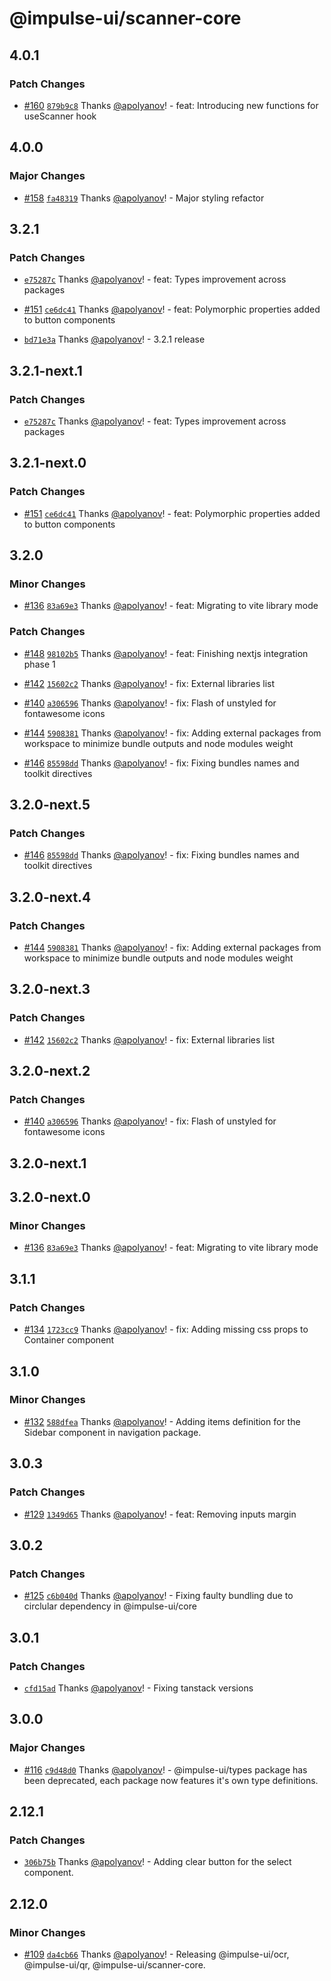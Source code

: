 # @impulse-ui/scanner-core

## 4.0.1

### Patch Changes

- [#160](https://github.com/apolyanov/impulse-ui/pull/160) [`879b9c8`](https://github.com/apolyanov/impulse-ui/commit/879b9c8079a8643a00e9c86bf9e5267e1ed9e8a9) Thanks [@apolyanov](https://github.com/apolyanov)! - feat: Introducing new functions for useScanner hook

## 4.0.0

### Major Changes

- [#158](https://github.com/apolyanov/impulse-ui/pull/158) [`fa48319`](https://github.com/apolyanov/impulse-ui/commit/fa48319e8e6b24b7fd996196ab9913f4c7ffcf7e) Thanks [@apolyanov](https://github.com/apolyanov)! - Major styling refactor

## 3.2.1

### Patch Changes

- [`e75287c`](https://github.com/apolyanov/impulse-ui/commit/e75287c3a197a03ba92a4a98052bcd0eac62761e) Thanks [@apolyanov](https://github.com/apolyanov)! - feat: Types improvement across packages

- [#151](https://github.com/apolyanov/impulse-ui/pull/151) [`ce6dc41`](https://github.com/apolyanov/impulse-ui/commit/ce6dc41f57abf2d91a4c9423c84d07bda06a7029) Thanks [@apolyanov](https://github.com/apolyanov)! - feat: Polymorphic properties added to button components

- [`bd71e3a`](https://github.com/apolyanov/impulse-ui/commit/bd71e3ae51d70f4732ffe3438107ee47badda86c) Thanks [@apolyanov](https://github.com/apolyanov)! - 3.2.1 release

## 3.2.1-next.1

### Patch Changes

- [`e75287c`](https://github.com/apolyanov/impulse-ui/commit/e75287c3a197a03ba92a4a98052bcd0eac62761e) Thanks [@apolyanov](https://github.com/apolyanov)! - feat: Types improvement across packages

## 3.2.1-next.0

### Patch Changes

- [#151](https://github.com/apolyanov/impulse-ui/pull/151) [`ce6dc41`](https://github.com/apolyanov/impulse-ui/commit/ce6dc41f57abf2d91a4c9423c84d07bda06a7029) Thanks [@apolyanov](https://github.com/apolyanov)! - feat: Polymorphic properties added to button components

## 3.2.0

### Minor Changes

- [#136](https://github.com/apolyanov/impulse-ui/pull/136) [`83a69e3`](https://github.com/apolyanov/impulse-ui/commit/83a69e312dbd20991c3efc1af992cdb7dfbe0ca6) Thanks [@apolyanov](https://github.com/apolyanov)! - feat: Migrating to vite library mode

### Patch Changes

- [#148](https://github.com/apolyanov/impulse-ui/pull/148) [`98102b5`](https://github.com/apolyanov/impulse-ui/commit/98102b5beac39af542757cdce63d370ee2330e5a) Thanks [@apolyanov](https://github.com/apolyanov)! - feat: Finishing nextjs integration phase 1

- [#142](https://github.com/apolyanov/impulse-ui/pull/142) [`15602c2`](https://github.com/apolyanov/impulse-ui/commit/15602c25689cabec3da92d534e8ac7d6b81abcd6) Thanks [@apolyanov](https://github.com/apolyanov)! - fix: External libraries list

- [#140](https://github.com/apolyanov/impulse-ui/pull/140) [`a306596`](https://github.com/apolyanov/impulse-ui/commit/a30659623aca08b12dcd054e3bb45a8c7fbb5b48) Thanks [@apolyanov](https://github.com/apolyanov)! - fix: Flash of unstyled for fontawesome icons

- [#144](https://github.com/apolyanov/impulse-ui/pull/144) [`5908381`](https://github.com/apolyanov/impulse-ui/commit/590838164559d821d139e0d33f3699ea88768a0b) Thanks [@apolyanov](https://github.com/apolyanov)! - fix: Adding external packages from workspace to minimize bundle outputs and node modules weight

- [#146](https://github.com/apolyanov/impulse-ui/pull/146) [`85598dd`](https://github.com/apolyanov/impulse-ui/commit/85598dd7e2494c34493b860f53a32ea938d74c83) Thanks [@apolyanov](https://github.com/apolyanov)! - fix: Fixing bundles names and toolkit directives

## 3.2.0-next.5

### Patch Changes

- [#146](https://github.com/apolyanov/impulse-ui/pull/146) [`85598dd`](https://github.com/apolyanov/impulse-ui/commit/85598dd7e2494c34493b860f53a32ea938d74c83) Thanks [@apolyanov](https://github.com/apolyanov)! - fix: Fixing bundles names and toolkit directives

## 3.2.0-next.4

### Patch Changes

- [#144](https://github.com/apolyanov/impulse-ui/pull/144) [`5908381`](https://github.com/apolyanov/impulse-ui/commit/590838164559d821d139e0d33f3699ea88768a0b) Thanks [@apolyanov](https://github.com/apolyanov)! - fix: Adding external packages from workspace to minimize bundle outputs and node modules weight

## 3.2.0-next.3

### Patch Changes

- [#142](https://github.com/apolyanov/impulse-ui/pull/142) [`15602c2`](https://github.com/apolyanov/impulse-ui/commit/15602c25689cabec3da92d534e8ac7d6b81abcd6) Thanks [@apolyanov](https://github.com/apolyanov)! - fix: External libraries list

## 3.2.0-next.2

### Patch Changes

- [#140](https://github.com/apolyanov/impulse-ui/pull/140) [`a306596`](https://github.com/apolyanov/impulse-ui/commit/a30659623aca08b12dcd054e3bb45a8c7fbb5b48) Thanks [@apolyanov](https://github.com/apolyanov)! - fix: Flash of unstyled for fontawesome icons

## 3.2.0-next.1

## 3.2.0-next.0

### Minor Changes

- [#136](https://github.com/apolyanov/impulse-ui/pull/136) [`83a69e3`](https://github.com/apolyanov/impulse-ui/commit/83a69e312dbd20991c3efc1af992cdb7dfbe0ca6) Thanks [@apolyanov](https://github.com/apolyanov)! - feat: Migrating to vite library mode

## 3.1.1

### Patch Changes

- [#134](https://github.com/apolyanov/impulse-ui/pull/134) [`1723cc9`](https://github.com/apolyanov/impulse-ui/commit/1723cc9c17fc420d1288e8c4dd2c01d2722bbe38) Thanks [@apolyanov](https://github.com/apolyanov)! - fix: Adding missing css props to Container component

## 3.1.0

### Minor Changes

- [#132](https://github.com/apolyanov/impulse-ui/pull/132) [`588dfea`](https://github.com/apolyanov/impulse-ui/commit/588dfeaaa94d943f31a3889236ca91bf1e282a71) Thanks [@apolyanov](https://github.com/apolyanov)! - Adding items definition for the Sidebar component in navigation package.

## 3.0.3

### Patch Changes

- [#129](https://github.com/apolyanov/impulse-ui/pull/129) [`1349d65`](https://github.com/apolyanov/impulse-ui/commit/1349d65d6c049d8270dab4cbf402e0ed875f13fe) Thanks [@apolyanov](https://github.com/apolyanov)! - feat: Removing inputs margin

## 3.0.2

### Patch Changes

- [#125](https://github.com/apolyanov/impulse-ui/pull/125) [`c6b040d`](https://github.com/apolyanov/impulse-ui/commit/c6b040d36620ff62d8cb4f8745b7c8643b0a1279) Thanks [@apolyanov](https://github.com/apolyanov)! - Fixing faulty bundling due to circlular dependency in @impulse-ui/core

## 3.0.1

### Patch Changes

- [`cfd15ad`](https://github.com/apolyanov/impulse-ui/commit/cfd15ad592a351cf39d794ce628e897b126dcaf7) Thanks [@apolyanov](https://github.com/apolyanov)! - Fixing tanstack versions

## 3.0.0

### Major Changes

- [#116](https://github.com/apolyanov/impulse-ui/pull/116) [`c9d48d0`](https://github.com/apolyanov/impulse-ui/commit/c9d48d099d4137ea5fba5b35e97a4e947095f257) Thanks [@apolyanov](https://github.com/apolyanov)! - @impulse-ui/types package has been deprecated, each package now features it's own type definitions.

## 2.12.1

### Patch Changes

- [`306b75b`](https://github.com/apolyanov/impulse-ui/commit/306b75b858143a6ee8bf328c77343ad9758e0336) Thanks [@apolyanov](https://github.com/apolyanov)! - Adding clear button for the select component.

## 2.12.0

### Minor Changes

- [#109](https://github.com/apolyanov/impulse-ui/pull/109) [`da4cb66`](https://github.com/apolyanov/impulse-ui/commit/da4cb66e9b0b20b092e880f62a8e56b2208aee5a) Thanks [@apolyanov](https://github.com/apolyanov)! - Releasing @impulse-ui/ocr, @impulse-ui/qr, @impulse-ui/scanner-core.
